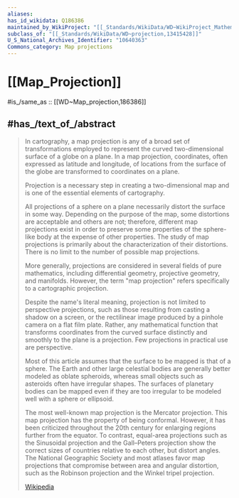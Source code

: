 ```yaml
---
aliases:
has_id_wikidata: Q186386
maintained_by_WikiProject: "[[_Standards/WikiData/WD~WikiProject_Mathematics,8487137]]"
subclass_of: "[[_Standards/WikiData/WD~projection,13415428]]"
U_S_National_Archives_Identifier: "10640363"
Commons_category: Map projections
---
```


# [[Map_Projection]] 

#is_/same_as :: [[WD~Map_projection,186386]] 

## #has_/text_of_/abstract 

> In cartography, a map projection is any of a broad set of  transformations employed to represent the curved two-dimensional surface of a globe on a plane. In a map projection, coordinates, often expressed as latitude and longitude, of locations from the surface of the globe are transformed to coordinates on a plane.
>
> Projection is a necessary step in creating a two-dimensional map and is one of the essential elements of cartography.
>
> All projections of a sphere on a plane necessarily distort the surface in some way. Depending on the purpose of the map, some distortions are acceptable and others are not; therefore, different map projections exist in order to preserve some properties of the sphere-like body at the expense of other properties. The study of map projections is primarily about the characterization of their distortions. There is no limit to the number of possible map projections.
>
> More generally, projections are considered in several fields of pure mathematics, including differential geometry, projective geometry, and manifolds. However, the term "map projection" refers specifically to a cartographic projection.
>
> Despite the name's literal meaning, projection is not limited to perspective projections, such as those resulting from casting a shadow on a screen, or the rectilinear image produced by a pinhole camera on a flat film plate. Rather, any mathematical function that transforms coordinates from the curved surface distinctly and smoothly to the plane is a projection. Few projections in practical use are perspective.
>
> Most of this article assumes that the surface to be mapped is that of a sphere. The Earth and other large celestial bodies are generally better modeled as oblate spheroids, whereas small objects such as asteroids often have irregular shapes. The surfaces of planetary bodies can be mapped even if they are too irregular to be modeled well with a sphere or ellipsoid.
>
> The most well-known map projection is the Mercator projection. This map projection has the property of being conformal. However, it has been criticized throughout the 20th century for enlarging regions further from the equator. To contrast, equal-area projections such as the Sinusoidal projection and the Gall–Peters projection show the correct sizes of countries relative to each other, but distort angles. The National Geographic Society and most atlases favor map projections that compromise between area and angular distortion, such as the Robinson projection and the Winkel tripel projection.
>
> [Wikipedia](https://en.wikipedia.org/wiki/Map%20projection) 


